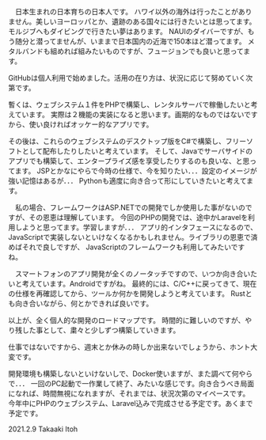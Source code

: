 　日本生まれの日本育ちの日本人です。
ハワイ以外の海外は行ったことがありません。美しいヨーロッパとか、遺跡のある国々には行きたいとは思ってます。
モルジブへもダイビングで行きたい夢はあります。
NAUIのダイバーですが、もう随分と潜ってませんが、いままで日本国内の近海で150本ほど潜ってます。
メタルバンドも組めれば組みたいものですが、フュージョンでも良いと思ってます。

GitHubは個人利用で始めました。活用の在り方は、状況に応じて努めていく次第です。

暫くは、ウェブシステム１件をPHPで構築し、レンタルサーバで稼働したいと考えています。
実際は２機能の実装になると思います。画期的なものではないですから、使い良ければオッケー的なアプリです。

その後は、これらのウェブシステムのデスクトップ版をC#で構築し、フリーソフトとして配布したりしたいと考えています。
そして、Javaでサーバサイドのアプリでも構築して、エンタープライズ感を享受したりするのも良いな、と思ってます。
JSPとかなにやらで今時の仕様で、今を知りたい．．．設定のイメージが強い記憶はあるが．．．
Pythonも適度に向き合って形にしていきたいと考えてます。

　私の場合、フレームワークはASP.NETでの開発でしか使用した事がないのですが、その恩恵は理解しています。
今回のPHPの開発では、途中かLaravelを利用しようと思ってます。学習しますが．．．
アプリ的インタフェースになるので、JavaScriptで実装しないといけなくなるかもしれません。ライブラリの恩恵で済めばそれで良しですが、
JavaScriptのフレームワークも利用してみたいですね。

　スマートフォンのアプリ開発が全くのノータッチですので、いつか向き合いたいと考えています。Androidですがね。
 最終的には、C/C++に戻ってきて、現在の仕様を再確認してから、ツールか何かを開発しようと考えています。
 Rustとも向き合いながら、何とかできれば良いです。
 
 以上が、全く個人的な開発のロードマップです。
 時間的に難しいのですが、やり残した事として、粛々と少しずつ構築していきます。
 
 仕事ではないですから、週末とか休みの時しか出来ないでしょうから、ホント大変です。
 
 開発環境も構築しないといけないしで、Docker使いますが、また調べて何やらで．．．
 一回のPC起動で一作業して終了、みたいな感じです。向き合うべき局面になれば、時間無視になれますが、それまでは、状況次第のマイペースです。
 今年中にPHPのウェブシステム、Laravel込みで完成させる予定です。あくまで予定です。
  
 
 2021.2.9
 Takaaki Itoh
 
 
 
 
 
 
 
 



